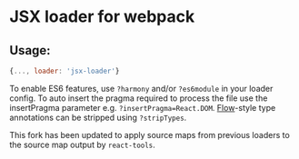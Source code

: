 # JSX loader for webpack

## Usage:

```js
{..., loader: 'jsx-loader'}
```

To enable ES6 features, use `?harmony` and/or `?es6module` in your loader config.
To auto insert the pragma required to process the file use the insertPragma parameter
e.g. `?insertPragma=React.DOM`. [Flow]-style type annotations can be stripped using `?stripTypes`.

This fork has been updated to apply source maps from previous loaders to the source map output by
`react-tools`.

[Flow]: http://flowtype.org/
